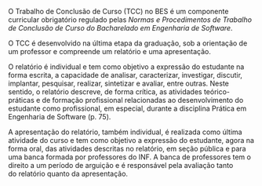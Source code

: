 O Trabalho de Conclusão de Curso (TCC) no BES é um componente curricular obrigatório regulado pelas *Normas e Procedimentos de Trabalho de Conclusão de Curso do Bacharelado em Engenharia de Software*.

O TCC é desenvolvido na última etapa da graduação, sob a orientação de um professor e compreende um relatório e uma apresentação. 

O relatório é individual e tem como objetivo a expressão do estudante na forma escrita, a capacidade de analisar, caracterizar, investigar, discutir, implantar, pesquisar, realizar, sintetizar e avaliar, entre outras. Neste sentido, o relatório descreve, de forma crítica, as atividades teórico-práticas e de formação profissional relacionadas ao desenvolvimento do estudante como profissional, em especial, durante a disciplina Prática em Engenharia de Software (p. 75). 

A apresentação do relatório, também individual, é realizada como última atividade do curso e tem como objetivo a expressão do estudante, agora na forma oral, das atividades descritas no relatório, em seção pública e para uma banca formada por professores do INF. A banca de professores tem o direito a um período de arguição e é responsável pela avaliação tanto do relatório quanto da apresentação.
